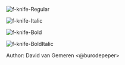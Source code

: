 ![f-knife-Regular](https://user-images.githubusercontent.com/23739434/75572191-8d243580-5a52-11ea-978c-2170aaa5c65c.png)

![f-knife-Italic](https://user-images.githubusercontent.com/23739434/75572190-8c8b9f00-5a52-11ea-840a-348b4d4c4701.png)

![f-knife-Bold](https://user-images.githubusercontent.com/23739434/75572187-8bf30880-5a52-11ea-9f10-237347000820.png)

![f-knife-BoldItalic](https://user-images.githubusercontent.com/23739434/75572189-8c8b9f00-5a52-11ea-907b-95cdd03f4f5f.png)

Author:
David van Gemeren <@burodepeper>
